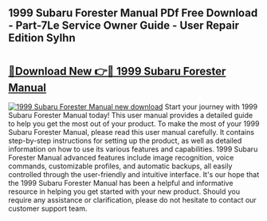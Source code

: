## 1999 Subaru Forester Manual PDf Free Download - Part-7Le Service Owner Guide - User Repair Edition SyIhn

# <h2><a href="http://bc37192.oget.top/?id=1999+Subaru+Forester+Manual">🔗Download New 👉🔴 1999 Subaru Forester Manual</a></h2>

[![1999 Subaru Forester Manual new download](https://i.imgur.com/5g1atiW.png)](http://bc37192.oget.top/?id=1999+Subaru+Forester+Manual)
Start your journey with 1999 Subaru Forester Manual today! This user manual provides a detailed guide to help you get the most out of your product. To make the most of your 1999 Subaru Forester Manual, please read this user manual carefully. It contains step-by-step instructions for setting up the product, as well as detailed information on how to use its various features and capabilities. 1999 Subaru Forester Manual advanced features include image recognition, voice commands, customizable profiles, and automatic backups, all easily controlled through the user-friendly and intuitive interface. It's our hope that the 1999 Subaru Forester Manual has been a helpful and informative resource in helping you get started with your new product. Should you require any assistance or clarification, please do not hesitate to contact our customer support team.
